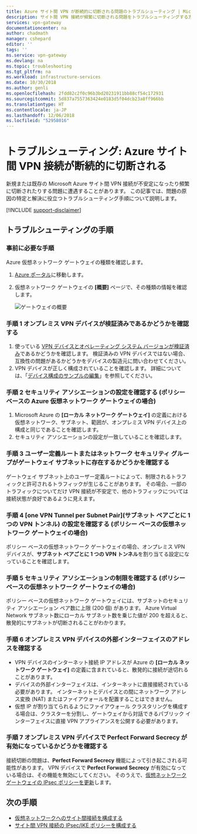 ```yaml
---
title: Azure サイト間 VPN が断続的に切断される問題のトラブルシューティング | Microsoft Docs
description: サイト間 VPN 接続が頻繁に切断される問題をトラブルシューティングする方法について説明します。
services: vpn-gateway
documentationcenter: na
author: chadmath
manager: cshepard
editor: ''
tags: ''
ms.service: vpn-gateway
ms.devlang: na
ms.topic: troubleshooting
ms.tgt_pltfrm: na
ms.workload: infrastructure-services
ms.date: 10/30/2018
ms.author: genli
ms.openlocfilehash: 2fdd82c2f0c96b3bd20231911bb88cf54c172931
ms.sourcegitcommit: 5d837a7557363424e0183d5f04dcb23a8ff966bb
ms.translationtype: HT
ms.contentlocale: ja-JP
ms.lasthandoff: 12/06/2018
ms.locfileid: "52958016"
---
```

# <a name="troubleshooting-azure-site-to-site-vpn-disconnects-intermittently"></a>トラブルシューティング: Azure サイト間 VPN 接続が断続的に切断される

新規または既存の Microsoft Azure サイト間 VPN 接続が不安定になったり頻繁に切断されたりする問題に遭遇することがあります。 この記事では、問題の原因の特定と解決に役立つトラブルシューティング手順について説明します。 

[!INCLUDE [support-disclaimer](../../includes/support-disclaimer.md)]

## <a name="troubleshooting-steps"></a>トラブルシューティングの手順

### <a name="prerequisite-step"></a>事前に必要な手順

Azure 仮想ネットワーク ゲートウェイの種類を確認します。

1. [Azure ポータル](https://portal.azure.com)に移動します。
2. 仮想ネットワーク ゲートウェイの **[概要]** ページで、その種類の情報を確認します。
    
    ![ゲートウェイの概要](media/vpn-gateway-troubleshoot-site-to-site-disconnected-intermittently/gatewayoverview.png)

### <a name="step-1-check-whether-the-on-premises-vpn-device-is-validated"></a>手順 1 オンプレミス VPN デバイスが検証済みであるかどうかを確認する

1. 使っている [VPN デバイスとオペレーティング システム バージョンが検証済み](vpn-gateway-about-vpn-devices.md#devicetable)であるかどうかを確認します。 検証済みの VPN デバイスではない場合、互換性の問題があるかどうかをデバイスの製造元に問い合わせてください。
2. VPN デバイスが正しく構成されていることを確認します。 詳細については、「[デバイス構成のサンプルの編集](vpn-gateway-about-vpn-devices.md#editing)」を参照してください。

### <a name="step-2-check-the-security-association-settingsfor-policy-based-azure-virtual-network-gateways"></a>手順 2 セキュリティ アソシエーションの設定を確認する (ポリシー ベースの Azure 仮想ネットワーク ゲートウェイの場合)

1. Microsoft Azure の **[ローカル ネットワーク ゲートウェイ]** の定義における仮想ネットワーク、サブネット、範囲が、オンプレミス VPN デバイス上の構成と同じであることを確認します。
2. セキュリティ アソシエーションの設定が一致していることを確認します。

### <a name="step-3-check-for-user-defined-routes-or-network-security-groups-on-gateway-subnet"></a>手順 3 ユーザー定義ルートまたはネットワーク セキュリティ グループがゲートウェイ サブネットに存在するかどうかを確認する

ゲートウェイ サブネット上のユーザー定義ルートによって、制限されるトラフィックと許可されるトラフィックが生じることがあります。 その場合、一部のトラフィックについてだけ VPN 接続が不安定で、他のトラフィックについては接続状態が良好であるように見えます。 

### <a name="step-4-check-the-one-vpn-tunnel-per-subnet-pair-setting-for-policy-based-virtual-network-gateways"></a>手順 4 [one VPN Tunnel per Subnet Pair]\(サブネット ペアごとに 1 つの VPN トンネル\) の設定を確認する (ポリシー ベースの仮想ネットワーク ゲートウェイの場合)

ポリシー ベースの仮想ネットワーク ゲートウェイの場合、オンプレミス VPN デバイスが、**サブネット ペアごとに 1 つの VPN トンネル**を割り当てる設定になっていることを確認します。

### <a name="step-5-check-for-security-association-limitation-for-policy-based-virtual-network-gateways"></a>手順 5 セキュリティ アソシエーションの制限を確認する (ポリシー ベースの仮想ネットワーク ゲートウェイの場合)

ポリシー ベースの仮想ネットワーク ゲートウェイには、サブネットのセキュリティ アソシエーション ペア数に上限 (200 個) があります。 Azure Virtual Network サブネット数にローカル サブネット数を乗じた値が 200 を超えると、散発的にサブネットが切断されることがわかります。

### <a name="step-6-check-on-premises-vpn-device-external-interface-address"></a>手順 6 オンプレミス VPN デバイスの外部インターフェイスのアドレスを確認する

- VPN デバイスのインターネット接続 IP アドレスが Azure の **[ローカル ネットワーク ゲートウェイ]** の定義に含まれていると、散発的に接続が途切れることがあります。
- デバイスの外部インターフェイスは、インターネットに直接接続されている必要があります。 インターネットとデバイスとの間にネットワーク アドレス変換 (NAT) またはファイアウォールを配置することはできません。
-  仮想 IP が割り当てられるようにファイアウォール クラスタリングを構成する場合は、クラスターを分割し、ゲートウェイから対話できるパブリック インターフェイスに直接 VPN アプライアンスを公開する必要があります。

### <a name="step-7-check-whether-the-on-premises-vpn-device-has-perfect-forward-secrecy-enabled"></a>手順 7 オンプレミス VPN デバイスで Perfect Forward Secrecy が有効になっているかどうかを確認する

接続切断の問題は、**Perfect Forward Secrecy** 機能によって引き起こされる可能性があります。 VPN デバイスで **Perfect Forward Secrecy** が有効になっている場合は、その機能を無効にしてください。 そのうえで、[仮想ネットワーク ゲートウェイの IPsec ポリシーを更新](vpn-gateway-ipsecikepolicy-rm-powershell.md#managepolicy)します。

## <a name="next-steps"></a>次の手順

- [仮想ネットワークへのサイト間接続を構成する](vpn-gateway-howto-site-to-site-resource-manager-portal.md)
- [サイト間 VPN 接続の IPsec/IKE ポリシーを構成する](vpn-gateway-ipsecikepolicy-rm-powershell.md)


